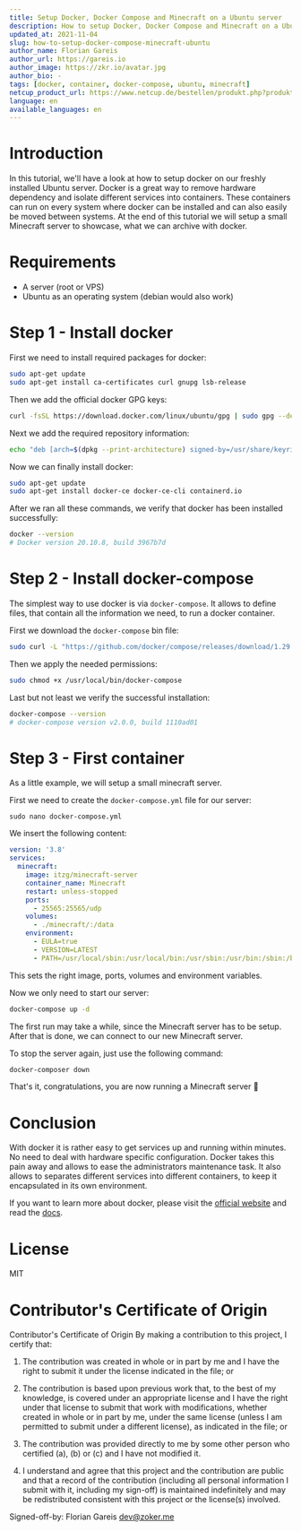 ```yaml
---
title: Setup Docker, Docker Compose and Minecraft on a Ubuntu server
description: How to setup Docker, Docker Compose and Minecraft on a Ubuntu server
updated_at: 2021-11-04
slug: how-to-setup-docker-compose-minecraft-ubuntu
author_name: Florian Gareis
author_url: https://gareis.io
author_image: https://zkr.io/avatar.jpg
author_bio: -
tags: [docker, container, docker-compose, ubuntu, minecraft]
netcup_product_url: https://www.netcup.de/bestellen/produkt.php?produkt=2000
language: en
available_languages: en
---
```


# Introduction
In this tutorial, we'll have a look at how to setup docker on our freshly installed Ubuntu server. 
Docker is a great way to remove hardware dependency and isolate different services into containers. 
These containers can run on every system where docker can be installed and can also easily be moved between systems. 
At the end of this tutorial we will setup a small Minecraft server to showcase, what we can archive with docker.

# Requirements
- A server (root or VPS)
- Ubuntu as an operating system (debian would also work)

# Step 1 - Install docker

First we need to install required packages for docker:
```bash
sudo apt-get update
sudo apt-get install ca-certificates curl gnupg lsb-release
```

Then we add the official docker GPG keys:
```bash
curl -fsSL https://download.docker.com/linux/ubuntu/gpg | sudo gpg --dearmor -o /usr/share/keyrings/docker-archive-keyring.gpg
```

Next we add the required repository information:
```bash
echo "deb [arch=$(dpkg --print-architecture) signed-by=/usr/share/keyrings/docker-archive-keyring.gpg] https://download.docker.com/linux/ubuntu $(lsb_release -cs) stable" | sudo tee /etc/apt/sources.list.d/docker.list > /dev/null
```

Now we can finally install docker:
```bash
sudo apt-get update
sudo apt-get install docker-ce docker-ce-cli containerd.io
```

After we ran all these commands, we verify that docker has been installed successfully:
```bash
docker --version
# Docker version 20.10.8, build 3967b7d
```

# Step 2 - Install docker-compose

The simplest way to use docker is via `docker-compose`. It allows to define files, that contain all the information we need, to run a docker container. 

First we download the `docker-compose` bin file:
```bash
sudo curl -L "https://github.com/docker/compose/releases/download/1.29.2/docker-compose-$(uname -s)-$(uname -m)" -o /usr/local/bin/docker-compose
```

Then we apply the needed permissions:
```bash
sudo chmod +x /usr/local/bin/docker-compose
```

Last but not least we verify the successful installation:
```bash
docker-compose --version
# docker-compose version v2.0.0, build 1110ad01
```

# Step 3 - First container

As a little example, we will setup a small minecraft server.

First we need to create the `docker-compose.yml` file for our server:
```
sudo nano docker-compose.yml
```

We insert the following content:
```yml
version: '3.8'
services:
  minecraft:
    image: itzg/minecraft-server
    container_name: Minecraft
    restart: unless-stopped
    ports:
      - 25565:25565/udp
    volumes:
      - ./minecraft/:/data
    environment:
      - EULA=true
      - VERSION=LATEST
      - PATH=/usr/local/sbin:/usr/local/bin:/usr/sbin:/usr/bin:/sbin:/bin
```

This sets the right image, ports, volumes and environment variables. 

Now we only need to start our server:
```bash
docker-compose up -d
```

The first run may take a while, since the Minecraft server has to be setup. 
After that is done, we can connect to our new Minecraft server. 

To stop the server again, just use the following command:
```bash
docker-composer down
```

That's it, congratulations, you are now running a Minecraft server :tada:

# Conclusion

With docker it is rather easy to get services up and running within minutes. No need to deal with hardware specific configuration. Docker takes this pain away and allows to ease the administrators maintenance task. It also allows to separates different services into different containers, to keep it encapsulated in its own environment.

If you want to learn more about docker, please visit the [official website](https://www.docker.com/) and read the [docs](https://docs.docker.com/).

# License
MIT

# Contributor's Certificate of Origin
Contributor's Certificate of Origin By making a contribution to this project, I certify that:

 1) The contribution was created in whole or in part by me and I have the right to submit it under the license indicated in the file; or

 2) The contribution is based upon previous work that, to the best of my knowledge, is covered under an appropriate license and I have the right under that license to submit that work with modifications, whether created in whole or in part by me, under the same license (unless I am permitted to submit under a different license), as indicated in the file; or

 3) The contribution was provided directly to me by some other person who certified (a), (b) or (c) and I have not modified it.

 4) I understand and agree that this project and the contribution are public and that a record of the contribution (including all personal information I submit with it, including my sign-off) is maintained indefinitely and may be redistributed consistent with this project or the license(s) involved.

Signed-off-by: Florian Gareis <dev@zoker.me>
